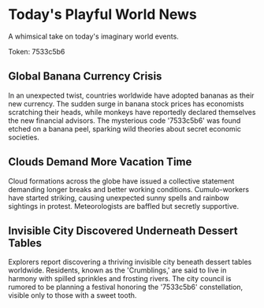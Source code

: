 # Today's Playful World News

A whimsical take on today's imaginary world events.

Token: 7533c5b6

## Global Banana Currency Crisis

In an unexpected twist, countries worldwide have adopted bananas as their new currency. The sudden surge in banana stock prices has economists scratching their heads, while monkeys have reportedly declared themselves the new financial advisors. The mysterious code '7533c5b6' was found etched on a banana peel, sparking wild theories about secret economic societies.

## Clouds Demand More Vacation Time

Cloud formations across the globe have issued a collective statement demanding longer breaks and better working conditions. Cumulo-workers have started striking, causing unexpected sunny spells and rainbow sightings in protest. Meteorologists are baffled but secretly supportive.

## Invisible City Discovered Underneath Dessert Tables

Explorers report discovering a thriving invisible city beneath dessert tables worldwide. Residents, known as the 'Crumblings,' are said to live in harmony with spilled sprinkles and frosting rivers. The city council is rumored to be planning a festival honoring the '7533c5b6' constellation, visible only to those with a sweet tooth.